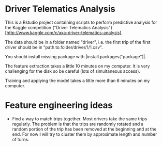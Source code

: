 Driver Telematics Analysis
==========================

This is a Rstudio project containing scripts to perform predictive analysis for the Kaggle competition ("Driver Telematics Analysis")[http://www.kaggle.com/c/axa-driver-telematics-analysis].

The data should be in a folder named "driver", i.e. the first trip of the first driver should be in "path.to.folder/driver/1/1.csv".

You should install missing package with |install.packages("package")|.

The feature extraction takes a little 10 minutes on my computer. It is very challenging for the disk so be careful (lots of simultaneous access).

Training and applying the model takes a little more than 6 minutes on my computer.  

Feature engineering ideas
=========================

* Find a way to match trips together. Most drivers take the same trips regularly.
The problem is that the trips are randomly rotated and a random portion of the trip has been removed at the beginning and at the end.
For now I will try to cluster them by approximate length and number of turns.